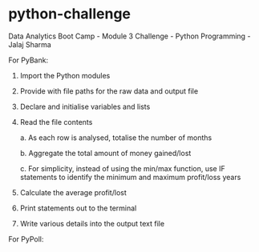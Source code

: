 # python-challenge
Data Analytics Boot Camp - Module 3 Challenge - Python Programming - Jalaj Sharma

For PyBank:

1. Import the Python modules

2. Provide with file paths for the raw data and output file

3. Declare and initialise variables and lists

4. Read the file contents

    a. As each row is analysed, totalise the number of months

    b. Aggregate the total amount of money gained/lost

    c. For simplicity, instead of using the min/max function, use IF statements to identify the minimum and maximum profit/loss years

5. Calculate the average profit/lost

6. Print statements out to the terminal

7. Write various details into the output text file

For PyPoll:

